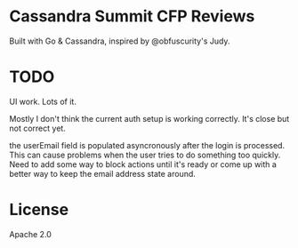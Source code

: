 Cassandra Summit CFP Reviews
============================

Built with Go & Cassandra, inspired by @obfuscurity's Judy.

TODO
====

UI work. Lots of it.

Mostly I don't think the current auth setup is working correctly. It's close
but not correct yet.

the userEmail field is populated asyncronously after the login is processed. This can cause problems
when the user tries to do something too quickly. Need to add some way to block actions until it's ready or
come up with a better way to keep the email address state around.

License
=======

Apache 2.0
